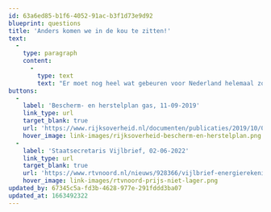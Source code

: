 ```yaml
---
id: 63a6ed85-b1f6-4052-91ac-b3f1d73e9d92
blueprint: questions
title: 'Anders komen we in de kou te zitten!'
text:
  -
    type: paragraph
    content:
      -
        type: text
        text: "Er moet nog heel wat gebeuren voor Nederland helemaal zonder aardgaswarmte komt te zitten. Er is een Bescherm- en Herstelplan opgesteld waarin verschillende fasen worden doorlopen alvorens het absolute noodscenario dat bijvoorbeeld ziekenhuizen zonder gas komen te zitten. In dat geval is het een optie om gas te winnen in Groningen.\_"
buttons:
  -
    label: 'Bescherm- en herstelplan gas, 11-09-2019'
    link_type: url
    target_blank: true
    url: 'https://www.rijksoverheid.nl/documenten/publicaties/2019/10/04/bescherm-en-herstelplan-gas'
    hover_image: link-images/rijksoverheid-bescherm-en-herstelplan.png
  -
    label: 'Staatsecretaris Vijlbrief, 02-06-2022'
    link_type: url
    target_blank: true
    url: 'https://www.rtvnoord.nl/nieuws/928366/vijlbrief-energierekening-wordt-niet-lager-van-extra-gaswinning-in-groningen'
    hover_image: link-images/rtvnoord-prijs-niet-lager.png
updated_by: 67345c5a-fd3b-4628-977e-291fddd3ba07
updated_at: 1663492322
---
```

